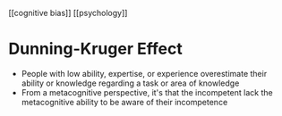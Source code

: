 [[cognitive bias]] [[psychology]]

# Dunning-Kruger Effect
- People with low ability, expertise, or experience overestimate their ability or knowledge regarding a task or area of knowledge
- From a metacognitive perspective, it's that the incompetent lack the metacognitive ability to be aware of their incompetence